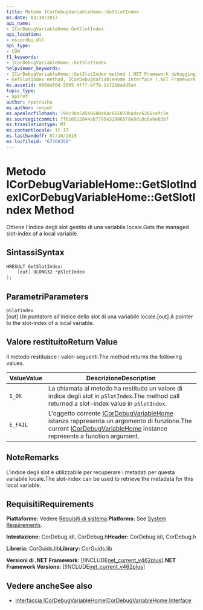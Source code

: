```yaml
---
title: Metodo ICorDebugVariableHome::GetSlotIndex
ms.date: 03/30/2017
api_name:
- ICorDebugVariableHome.GetSlotIndex
api_location:
- mscordbi.dll
api_type:
- COM
f1_keywords:
- ICorDebugVariableHome::GetSlotIndex
helpviewer_keywords:
- ICorDebugVariableHome::GetSlotIndex method [.NET Framework debugging]
- GetSlotIndex method, ICorDebugVariableHome interface [.NET Framework debugging]
ms.assetid: 966da50d-5665-4fff-bf7b-1c72bbadd9a4
topic_type:
- apiref
author: rpetrusha
ms.author: ronpet
ms.openlocfilehash: 199c3ba5d5b9588db4c665070b4dec6266cefc2e
ms.sourcegitcommit: 7f616512044ab7795e32806578e8dc0c6a0e038f
ms.translationtype: MT
ms.contentlocale: it-IT
ms.lasthandoff: 07/10/2019
ms.locfileid: "67760350"
---
```

# <a name="icordebugvariablehomegetslotindex-method"></a><span data-ttu-id="ce95a-102">Metodo ICorDebugVariableHome::GetSlotIndex</span><span class="sxs-lookup"><span data-stu-id="ce95a-102">ICorDebugVariableHome::GetSlotIndex Method</span></span>
<span data-ttu-id="ce95a-103">Ottiene l'indice degli slot gestito di una variabile locale.</span><span class="sxs-lookup"><span data-stu-id="ce95a-103">Gets the managed slot-index of a local variable.</span></span>  
  
## <a name="syntax"></a><span data-ttu-id="ce95a-104">Sintassi</span><span class="sxs-lookup"><span data-stu-id="ce95a-104">Syntax</span></span>  
  
```cpp  
HRESULT GetSlotIndex(  
    [out] ULONG32 *pSlotIndex  
);  
```  
  
## <a name="parameters"></a><span data-ttu-id="ce95a-105">Parametri</span><span class="sxs-lookup"><span data-stu-id="ce95a-105">Parameters</span></span>  
 `pSlotIndex`  
 <span data-ttu-id="ce95a-106">[out] Un puntatore all'indice dello slot di una variabile locale.</span><span class="sxs-lookup"><span data-stu-id="ce95a-106">[out] A pointer to the slot-index of a local variable.</span></span>  
  
## <a name="return-value"></a><span data-ttu-id="ce95a-107">Valore restituito</span><span class="sxs-lookup"><span data-stu-id="ce95a-107">Return Value</span></span>  
 <span data-ttu-id="ce95a-108">Il metodo restituisce i valori seguenti.</span><span class="sxs-lookup"><span data-stu-id="ce95a-108">The method returns the following values.</span></span>  
  
|<span data-ttu-id="ce95a-109">Value</span><span class="sxs-lookup"><span data-stu-id="ce95a-109">Value</span></span>|<span data-ttu-id="ce95a-110">Descrizione</span><span class="sxs-lookup"><span data-stu-id="ce95a-110">Description</span></span>|  
|-----------|-----------------|  
|`S_OK`|<span data-ttu-id="ce95a-111">La chiamata al metodo ha restituito un valore di indice degli slot in `pSlotIndex`.</span><span class="sxs-lookup"><span data-stu-id="ce95a-111">The method call returned a slot-index value in `pSlotIndex`.</span></span>|  
|`E_FAIL`|<span data-ttu-id="ce95a-112">L'oggetto corrente [ICorDebugVariableHome](../../../../docs/framework/unmanaged-api/debugging/icordebugvariablehome-interface.md) istanza rappresenta un argomento di funzione.</span><span class="sxs-lookup"><span data-stu-id="ce95a-112">The current [ICorDebugVariableHome](../../../../docs/framework/unmanaged-api/debugging/icordebugvariablehome-interface.md) instance represents a function argument.</span></span>|  
  
## <a name="remarks"></a><span data-ttu-id="ce95a-113">Note</span><span class="sxs-lookup"><span data-stu-id="ce95a-113">Remarks</span></span>  
 <span data-ttu-id="ce95a-114">L'indice degli slot è utilizzabile per recuperare i metadati per questa variabile locale.</span><span class="sxs-lookup"><span data-stu-id="ce95a-114">The slot-index can be used to retrieve the metadata for this local variable.</span></span>  
  
## <a name="requirements"></a><span data-ttu-id="ce95a-115">Requisiti</span><span class="sxs-lookup"><span data-stu-id="ce95a-115">Requirements</span></span>  
 <span data-ttu-id="ce95a-116">**Piattaforme:** Vedere [Requisiti di sistema](../../../../docs/framework/get-started/system-requirements.md).</span><span class="sxs-lookup"><span data-stu-id="ce95a-116">**Platforms:** See [System Requirements](../../../../docs/framework/get-started/system-requirements.md).</span></span>  
  
 <span data-ttu-id="ce95a-117">**Intestazione:** CorDebug.idl, CorDebug.h</span><span class="sxs-lookup"><span data-stu-id="ce95a-117">**Header:** CorDebug.idl, CorDebug.h</span></span>  
  
 <span data-ttu-id="ce95a-118">**Libreria:** CorGuids.lib</span><span class="sxs-lookup"><span data-stu-id="ce95a-118">**Library:** CorGuids.lib</span></span>  
  
 <span data-ttu-id="ce95a-119">**Versioni di .NET Framework:** [!INCLUDE[net_current_v462plus](../../../../includes/net-current-v462plus-md.md)]</span><span class="sxs-lookup"><span data-stu-id="ce95a-119">**.NET Framework Versions:** [!INCLUDE[net_current_v462plus](../../../../includes/net-current-v462plus-md.md)]</span></span>  
  
## <a name="see-also"></a><span data-ttu-id="ce95a-120">Vedere anche</span><span class="sxs-lookup"><span data-stu-id="ce95a-120">See also</span></span>

- [<span data-ttu-id="ce95a-121">Interfaccia ICorDebugVariableHome</span><span class="sxs-lookup"><span data-stu-id="ce95a-121">ICorDebugVariableHome Interface</span></span>](../../../../docs/framework/unmanaged-api/debugging/icordebugvariablehome-interface.md)
